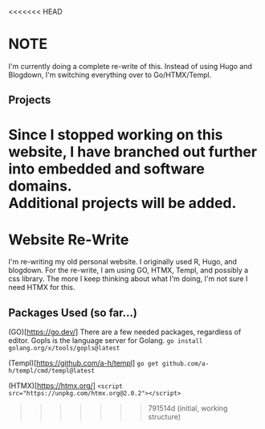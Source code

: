 <<<<<<< HEAD
# NOTE

I'm currently doing a complete re-write of this. Instead of using Hugo and Blogdown, I'm switching everything over to
Go/HTMX/Templ.


## Projects
Since I stopped working on this website, I have branched out further into embedded and software domains.<br>
Additional projects will be added.
=======
# Website Re-Write

I'm re-writing my old personal website. I originally used R, Hugo, and blogdown.
For the re-write, I am using GO, HTMX, Templ, and possibly a css library. The
more I keep thinking about what I'm doing, I'm not sure I need HTMX for this.

## Packages Used (so far...)

(GO)[https://go.dev/]
There are a few needed packages, regardless of editor.
Gopls is the language server for Golang.
`go install golang.org/x/tools/gopls@latest`

(Templ)[https://github.com/a-h/templ]
`go get github.com/a-h/templ/cmd/templ@latest`

(HTMX)[https://htmx.org/]
`<script src="https://unpkg.com/htmx.org@2.0.2"></script>`

>>>>>>> 791514d (initial, working structure)
